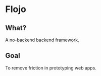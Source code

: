 # Flojo

## What?

A no-backend backend framework.  


## Goal

To remove friction in prototyping web apps.



